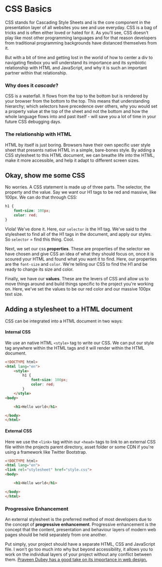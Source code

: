 # CSS Basics

CSS stands for Cascading Style Sheets and is the core component in the presentation layer of all websites you see and use everyday. CSS is a bag of tricks and is often either loved or hated for it. As you'll see, CSS doesn't play like most other programming languages and for that reason developers from traditional programming backgrounds have distanced themselves from it.

But with a bit of time and getting lost in the world of how to center a div to navigating flexbox you will understand its importance and its symbiotic relationship with HTML and JavaScript, and why it is such an important partner within that relationship. 

### Why does it *cascade*? 

CSS is a waterfall. It flows from the top to the bottom but is rendered by your browser from the bottom to the top. This means that understanding hierarchy; which selectors have precedence over others, why you would set a property value at the top of the sheet and not the bottom and how the whole language flows into and past itself - will save you a lot of time in your future CSS debugging days. 

### The relationship with HTML 

HTML by itself is just boring. Browsers have their own specific user style sheet that presents native HTML in a simple, bare-bones style. By adding a CSS stylesheet to this HTML document, we can breathe life into the HTML, make it more accessible, and help it adapt to different screen sizes. 

## Okay, show me some CSS

No worries. A CSS statement is made up of three parts. The selector, the property and the value. Say we want our H1 tags to be red and massive, like 100px. We can do that through CSS:

```css
h1 {
    font-size: 100px;
    color: red;
}
```
Viola! We've done it. Here, our `selector` is the H1 tag. We've said to the stylesheet to find all of the H1 tags in the document, and apply our styles. So `selector` = find this thing. Cool. 

Next, we set our css **properties**. These are properties of the selector we have chosen and give CSS an idea of what they should focus on, once it is scoured your HTML and found what you want it to find. Here, our properties are the `font-size` and `color`. We're telling our CSS to find the H1 and be ready to change its size and color. 

Finally, we have our **values**. These are the levers of CSS and allow us to move things around and build things specific to the project you're working on. Here, we've set the values to be our red color and our massive 100px text size. 


## Adding a stylesheet to a HTML document 

CSS can be integrated into a HTML document in two ways: 

#### Internal CSS

We use an native HTML `<style>` tag to write our CSS. We can put our style tag anywhere within the HTML tags and it will render within the HTML document. 

```html
<!DOCTYPE html>
<html lang="en">
    <style>
        h1 {
            font-size: 100px;
            color: red;
        }
    </style>
<body>

    <h1>Hello world</h1>

</body>
</html>
```

#### External CSS

Here we use the `<link>` tag within our `<head>` tags to link to an external CSS file within the projects parent directory, asset folder or some CDN if you're using a framework like Twitter Bootstrap. 

```html
<!DOCTYPE html>
<html lang="en">
<link rel="stylesheet" href="style.css">
<body>

    <h1>Hello world</h1>

</body>
</html>
```

### Progressive Enhancement

An external stylesheet is the preferred method of most developers due to the concept of **progressive enhancement**. Progressive enhancement is the concept that the content, presentation and behaviour layers of modern web pages should be held separately from one another. 

Put simply, your project should have a separate HTML, CSS and JavaScript file. I won't go too much into why but beyond accessibility, it allows you to work on the individual layers of your project without any conflict between them. [Praveen Dubey has a good take on its importance in web design.](https://www.freecodecamp.org/news/what-is-progressive-enhancement-and-why-it-matters-e80c7aaf834a/)


